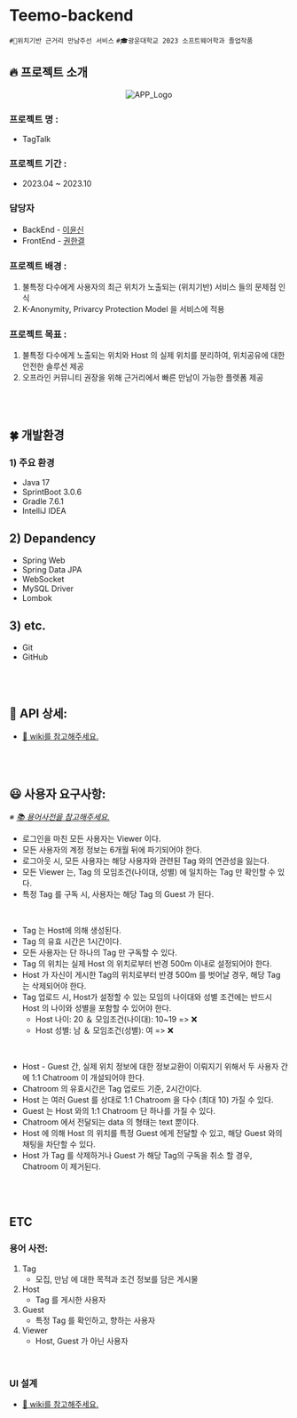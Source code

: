 # Teemo-backend

`#📍위치기반 근거리 만남주선 서비스` `#🎓광운대학교 2023 소프트웨어학과 졸업작품`

## 🔥 프로젝트 소개

<div align=center>
  
![APP_Logo](https://github.com/cnslab-chambit/Teemo_backend/assets/50646145/dbd2675e-af63-4b4c-af43-3415e758a459)

</div>

### 프로젝트 명 :  
  - TagTalk

### 프로젝트 기간 : 
  - 2023.04 ~ 2023.10

### 담당자
  - BackEnd - [이윤신](https://github.com/TransparentDeveloper)
  - FrontEnd - [권한결](https://github.com/gosari0123)

### 프로젝트 배경 :
  1. 불특정 다수에게 사용자의 최근 위치가 노출되는 (위치기반) 서비스 들의 문제점 인식
  2. K-Anonymity, Privarcy Protection Model 을 서비스에 적용


### 프로젝트 목표 :
  1. 불특정 다수에게 노출되는 위치와 Host 의 실제 위치를 분리하여, 위치공유에 대한 안전한 솔루션 제공
  2. 오프라인 커뮤니티 권장을 위해 근거리에서 빠른 만남이 가능한 플렛폼 제공

<br/>
<br/>

## 🍀 개발환경

### 1) 주요 환경
- Java 17
- SprintBoot 3.0.6
- Gradle 7.6.1
- IntelliJ IDEA

## 2) Depandency
- Spring Web
- Spring Data JPA
- WebSocket 
- MySQL Driver
- Lombok

## 3) etc.
- Git
- GitHub

<br/>
<br/>

## 📡 API 상세:
- [ 📄 wiki를 참고해주세요. ](https://github.com/cnslab-chambit/Teemo_backend/wiki/%5BUI%5D)

<br/>
<br/>

## 😃 사용자 요구사항:
_※ [ 📚 용어사전을 참고해주세요. ](https://github.com/cnslab-chambit/Teemo_backend/edit/APIServer(version-1.2.1)/root/README.md#%EC%9A%A9%EC%96%B4-%EC%82%AC%EC%A0%84)_

  - 로그인을 마친 모든 사용자는 Viewer 이다.
  - 모든 사용자의 계정 정보는 6개월 뒤에 파기되어야 한다.
  - 로그아웃 시, 모든 사용자는 해당 사용자와 관련된 Tag 와의 연관성을 잃는다.
  - 모든 Viewer 는, Tag 의 모임조건(나이대, 성별) 에 일치하는 Tag 만 확인할 수 있다.
  - 특정 Tag 를 구독 시, 사용자는 해당 Tag 의 Guest 가 된다.

  <br/>
  
  - Tag 는 Host에 의해 생성된다.
  - Tag 의 유효 시간은 1시간이다.
  - 모든 사용자는 단 하나의 Tag 만 구독할 수 있다.
  - Tag 의 위치는 실제 Host 의 위치로부터 반경 500m 이내로 설정되어야 한다.
  - Host 가 자신이 게시한 Tag의 위치로부터 반경 500m 를 벗어날 경우, 해당 Tag 는 삭제되어야 한다.
  - Tag 업로드 시, Host가 설정할 수 있는 모임의 나이대와 성별 조건에는 반드시 Host 의 나이와 성별을 포함할 수 있어야 한다.
    + Host 나이: 20 ＆ 모임조건(나이대): 10~19 => ❌
    + Host 성별: 남 ＆ 모임조건(성별): 여 => ❌

  <br/>

  - Host - Guest 간, 실제 위치 정보에 대한 정보교환이 이뤄지기 위해서 두 사용자 간에 1:1 Chatroom 이 개설되어야 한다.
  - Chatroom 의 유효시간은 Tag 업로드 기준, 2시간이다.
  - Host 는 여러 Guest 를 상대로 1:1 Chatroom 을 다수 (최대 10) 가질 수 있다.
  - Guest 는 Host 와의 1:1 Chatroom 단 하나를 가질 수 있다.
  - Chatroom 에서 전달되는 data 의 형태는 text 뿐이다.
  - Host 에 의해 Host 의 위치를 특정 Guest 에게 전달할 수 있고, 해당 Guest 와의 채팅을 차단할 수 있다.
  - Host 가 Tag 를 삭제하거나 Guest 가 해당 Tag의 구독을 취소 할 경우, Chatroom 이 제거된다.

<br/>
<br/>

    
## ETC

### 용어 사전:
1. Tag
    - 모집, 만남 에 대한 목적과 조건 정보를 담은 게시물
2. Host
    - Tag 를 게시한 사용자
3. Guest
    - 특정 Tag 를 확인하고, 향하는 사용자  
4. Viewer
    - Host, Guest 가 아닌 사용자

<br/>

### UI 설계 
- [ 🎨 wiki를 참고해주세요. ](https://github.com/cnslab-chambit/Teemo_backend/wiki/%5BUI%5D)

